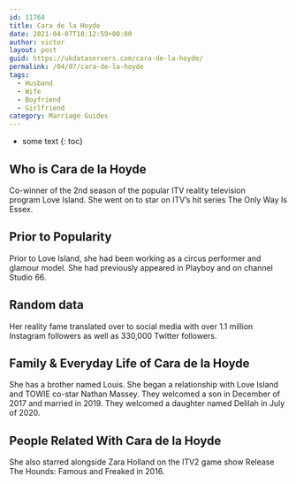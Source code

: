 ```yaml
---
id: 11764
title: Cara de la Hoyde
date: 2021-04-07T10:12:59+00:00
author: victor
layout: post
guid: https://ukdataservers.com/cara-de-la-hoyde/
permalink: /04/07/cara-de-la-hoyde
tags:
  - Husband
  - Wife
  - Boyfriend
  - Girlfriend
category: Marriage Guides
---
```


* some text
{: toc}


## Who is Cara de la Hoyde



Co-winner of the 2nd season of the popular ITV reality television program Love Island. She went on to star on ITV&#8217;s hit series The Only Way Is Essex.

                
                
                
## Prior to Popularity



Prior to Love Island, she had been working as a circus performer and glamour model. She had previously appeared in Playboy and on channel Studio 66.

                
                
                
## Random data



Her reality fame translated over to social media with over 1.1 million Instagram followers as well as 330,000 Twitter followers.

                
                
                
## Family & Everyday Life of Cara de la Hoyde



She has a brother named Louis. She began a relationship with Love Island and TOWIE co-star Nathan Massey. They welcomed a son in December of 2017 and married in 2019. They welcomed a daughter named Delilah in July of 2020.

                
                
                
## People Related With Cara de la Hoyde



She also starred alongside Zara Holland on the ITV2 game show Release The Hounds: Famous and Freaked in 2016.

                
              
            
          
          
          